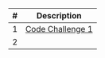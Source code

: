| #      | Description |
| ----------- | ----------- |
| 1      | [Code Challenge 1](./array-reverse/array-reverse.md)      |
| 2   |       |